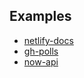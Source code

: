 ## Examples

* [netlify-docs](https://netlify-docs.netlify.com/)
* [gh-polls](https://gh-polls-docs.netlify.com/)
* [now-api](https://now-docs.netlify.com/)
